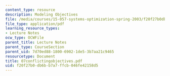 ```yaml
---
content_type: resource
description: Modeling Objectives
file: /media/courses/15-057-systems-optimization-spring-2003/f20f27b0db6bb7a7ffcb046fe42158d5_07conflictingobjectives.pdf
file_type: application/pdf
learning_resource_types:
- Lecture Notes
ocw_type: OCWFile
parent_title: Lecture Notes
parent_type: CourseSection
parent_uid: 7d70ed88-1800-6902-1de5-3b7aa21c9465
resourcetype: Document
title: 07conflictingobjectives.pdf
uid: f20f27b0-db6b-b7a7-ffcb-046fe42158d5
---
```

